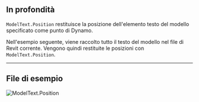 ## In profondità
`ModelText.Position` restituisce la posizione dell'elemento testo del modello specificato come punto di Dynamo.

Nell'esempio seguente, viene raccolto tutto il testo del modello nel file di Revit corrente. Vengono quindi restituite le posizioni con `ModelText.Position`.
___
## File di esempio

![ModelText.Position](./Revit.Elements.ModelText.Position_img.jpg)
